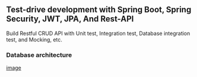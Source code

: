 ## Test-drive development with Spring Boot, Spring Security, JWT, JPA, And Rest-API

Build Restful CRUD API with Unit test, Integration test, Database integration test, and Mocking, etc.

### Database architecture

[image](!https://user-images.githubusercontent.com/48620639/215303060-0d9579d5-fd51-4b9c-9ab1-f684bd7e9316.png)
